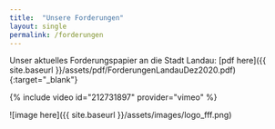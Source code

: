```yaml
---
title:  "Unsere Forderungen"
layout: single
permalink: /forderungen
---
```


Unser aktuelles Forderungspapier an die Stadt Landau:
[pdf here]({{ site.baseurl }}/assets/pdf/ForderungenLandauDez2020.pdf){:target="_blank"}

{% include video id="212731897" provider="vimeo" %}

![image here]({{ site.baseurl }}/assets/images/logo_fff.png)
